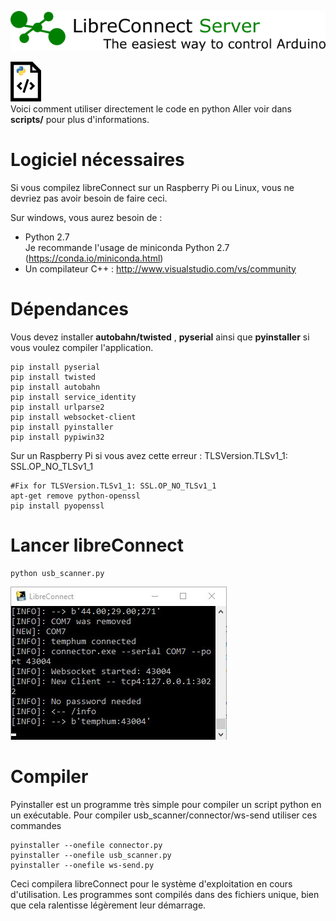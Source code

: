 [![LibreConnect Banner](../img/libreconnect_banner.png)](https://github.com/madnerdorg/libreconnect/)

![LibreConnect Python source](../img/source_python.png)    
Voici comment utiliser directement le code en python
Aller voir dans **scripts/** pour plus d'informations.

#  Logiciel nécessaires
Si vous compilez libreConnect sur un Raspberry Pi ou Linux, vous ne devriez pas avoir besoin de faire ceci.

Sur windows, vous aurez besoin de :
* Python 2.7     
Je recommande l'usage de miniconda Python 2.7
(https://conda.io/miniconda.html) 
* Un compilateur C++ : http://www.visualstudio.com/vs/community

#  Dépendances
Vous devez installer **autobahn/twisted** , **pyserial** ainsi que **pyinstaller** si vous voulez compiler l'application.
```
pip install pyserial
pip install twisted
pip install autobahn
pip install service_identity
pip install urlparse2
pip install websocket-client
pip install pyinstaller
pip install pypiwin32
```

Sur un Raspberry Pi si vous avez cette erreur : TLSVersion.TLSv1_1: SSL.OP_NO_TLSv1_1
```
#Fix for TLSVersion.TLSv1_1: SSL.OP_NO_TLSv1_1
apt-get remove python-openssl
pip install pyopenssl
```


#  Lancer libreConnect
```
python usb_scanner.py
```
![LibreConnect terminal](../img/lc.jpg)

#  Compiler
Pyinstaller est un programme très simple pour compiler un script python en un exécutable.
Pour compiler usb_scanner/connector/ws-send utiliser ces commandes
```
pyinstaller --onefile connector.py
pyinstaller --onefile usb_scanner.py
pyinstaller --onefile ws-send.py
```
Ceci compilera libreConnect pour le système d'exploitation en cours d'utilisation.
Les programmes sont compilés dans des fichiers unique, bien que cela ralentisse légèrement leur démarrage.

